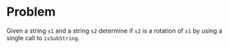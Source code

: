 # Problem
Given a string `s1` and a string `s2` determine if `s2` is a rotation of `s1` by using a single call to `isSubString`.